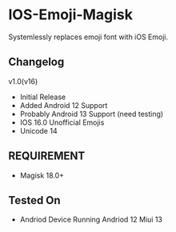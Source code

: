 # IOS-Emoji-Magisk
Systemlessly replaces emoji font with iOS Emoji.

## Changelog
v1.0(v16)
- Initial Release
- Added Android 12 Support
- Probably Android 13 Support (need testing)
- IOS 16.0 Unofficial Emojis
- Unicode 14

## REQUIREMENT
- Magisk 18.0+

## Tested On
- Andriod Device Running Andriod 12 Miui 13
